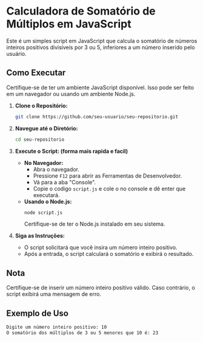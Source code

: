 # Calculadora de Somatório de Múltiplos em JavaScript

Este é um simples script em JavaScript que calcula o somatório de números inteiros positivos divisíveis por 3 ou 5, inferiores a um número inserido pelo usuário.

## Como Executar

Certifique-se de ter um ambiente JavaScript disponível. Isso pode ser feito em um navegador ou usando um ambiente Node.js.

1. **Clone o Repositório:**
    ```bash
    git clone https://github.com/seu-usuario/seu-repositorio.git
    ```

2. **Navegue até o Diretório:**
    ```bash
    cd seu-repositorio
    ```

3. **Execute o Script: (forma mais rapida e facil)**
    - **No Navegador:**
        - Abra o navegador.
        - Pressione `F12` para abrir as Ferramentas de Desenvolvedor.
        - Vá para a aba "Console".
        - Copie o codigo `script.js` e cole o no console e dê enter que executará.
    - **Usando o Node.js:**
        ```bash
        node script.js
        ```
        Certifique-se de ter o Node.js instalado em seu sistema.

4. **Siga as Instruções:**
    - O script solicitará que você insira um número inteiro positivo.
    - Após a entrada, o script calculará o somatório e exibirá o resultado.

## Nota
Certifique-se de inserir um número inteiro positivo válido. Caso contrário, o script exibirá uma mensagem de erro.

## Exemplo de Uso
```bash
Digite um número inteiro positivo: 10
O somatório dos múltiplos de 3 ou 5 menores que 10 é: 23

